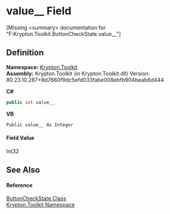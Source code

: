 # value__ Field


\[Missing &lt;summary&gt; documentation for "F:Krypton.Toolkit.ButtonCheckState.value__"\]



## Definition
**Namespace:** <a href="79d2eac2-21f4-54ff-7552-b20c33c30600.md">Krypton.Toolkit</a>  
**Assembly:** Krypton.Toolkit (in Krypton.Toolkit.dll) Version: 80.23.10.287+8d7660f9dc5efd033fabe008ebfb904beab6d444

**C#**
``` C#
public int value__
```
**VB**
``` VB
Public value__ As Integer
```



#### Field Value
Int32

## See Also


#### Reference
<a href="27dedbcf-430c-4aef-c6be-ac0a908f3575.md">ButtonCheckState Class</a>  
<a href="79d2eac2-21f4-54ff-7552-b20c33c30600.md">Krypton.Toolkit Namespace</a>  
